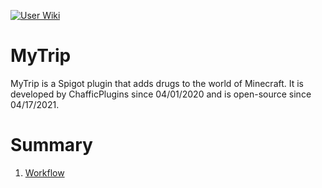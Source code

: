 [![User Wiki](https://img.shields.io/badge/Wiki-Users-blue)](https://github.com/Chafficui/MyTrip/wiki)

# MyTrip

MyTrip is a Spigot plugin that adds drugs to the world of Minecraft. It is developed by ChafficPlugins since 04/01/2020 and is open-source since 04/17/2021.

# Summary

1. [Workflow](#workflow)
